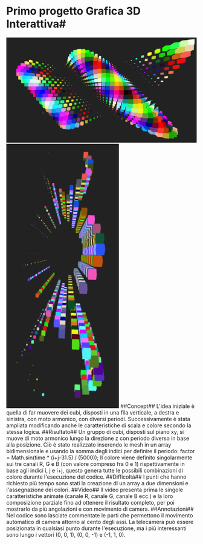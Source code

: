 ﻿# Primo progetto Grafica 3D Interattiva#
![screenshot](/screenshot/4.JPG)
![screenshot](/screenshot/17.JPG)
##Concept##
L'idea iniziale è quella di far muovere dei cubi, disposti in una fila verticale, a destra e sinistra, con moto armonico, con diversi periodi.
Successivamente è stata ampliata modificando anche le caratteristiche di scala e colore secondo la stessa logica.
##Risultato##
Un gruppo di cubi, disposti sul piano xy, si muove di moto armonico lungo la direzione z con periodo diverso in base alla posizione.
Ciò è stato realizzato inserendo le mesh in un array bidimensionale e usando la somma degli indici per definire il periodo:
factor = Math.sin(time * (i+j-31.5) / (5000));
Il colore viene definito singolarmente sui tre canali R, G e B (con valore compreso fra 0 e 1) rispettivamente in base agli indici i, j e i+j, 
questo genera tutte le possibili combinazioni di colore durante l'esecuzione del codice.
##Difficoltà##
I punti che hanno richiesto più tempo sono stati la creazione di un array a due dimensioni e l'assegnazione dei colori.
##Video##
Il video presenta prima le singole caratteristiche animate (canale R, canale G, canale B ecc.) e la loro composizione parziale fino ad ottenere 
il risultato completo, per poi mostrarlo da più angolazioni e con movimento di camera.
##Annotazioni##
Nel codice sono lasciate commentate le parti che permettono il movimento automatico di camera attorno al cento degli assi.
La telecamera può essere posizionata in qualsiasi punto durante l'esecuzione, ma i più interessanti sono lungo i vettori (0, 0, 1), (0, 0, -1) e (-1, 1, 0).
